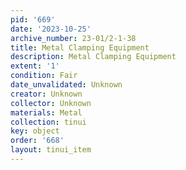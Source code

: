 ```yaml
---
pid: '669'
date: '2023-10-25'
archive_number: 23-01/2-1-38
title: Metal Clamping Equipment
description: Metal Clamping Equipment
extent: '1'
condition: Fair
date_unvalidated: Unknown
creator: Unknown
collector: Unknown
materials: Metal
collection: tinui
key: object
order: '668'
layout: tinui_item
---
```

